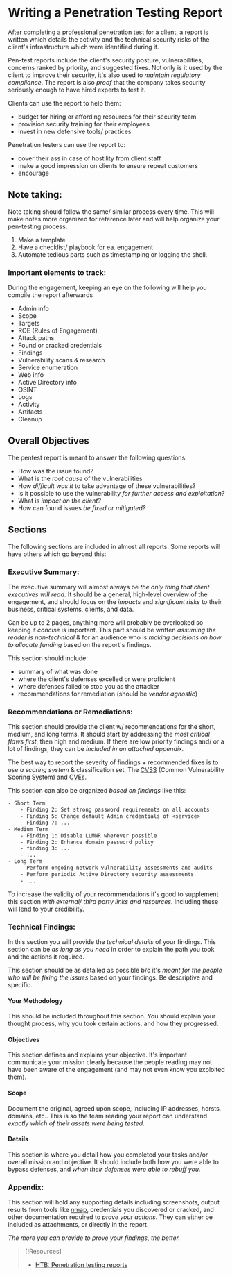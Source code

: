
# Writing a Penetration Testing Report
After completing a professional penetration test for a client, a report is written which details the activity and the technical security risks of the client's infrastructure which were identified during it.

Pen-test reports include the client's security posture, vulnerabilities, concerns ranked by priority, and suggested fixes. Not only is it used by the client to improve their security, it's also used to *maintain regulatory compliance*. The report is also *proof* that the company takes security seriously enough to have hired experts to test it.

Clients can use the report to help them:
- budget for hiring or affording resources for their security team
- provision security training for their employees
- invest in new defensive tools/ practices

Penetration testers can use the report to:
- cover their ass in case of hostility from client staff
- make a good impression on clients to ensure repeat customers
- encourage 
## Note taking:
Note taking should follow the same/ similar process every time. This will make notes more organized for reference later and will help organize your pen-testing process.
1. Make a template
2. Have a checklist/ playbook for ea. engagement
3. Automate tedious parts such as timestamping or logging the shell. 
### Important elements to track:
During the engagement, keeping an eye on the following will help you compile the report afterwards
- Admin info
- Scope
- Targets
- ROE (Rules of Engagement)
- Attack paths
- Found or cracked credentials
- Findings
- Vulnerability scans & research
- Service enumeration
- Web info
- Active Directory info
- OSINT
- Logs
- Activity
- Artifacts
- Cleanup
## Overall Objectives
The pentest report is meant to answer the following questions:
- How was the issue found?
- What is the *root cause* of the vulnerabilities
- How *difficult was it* to take advantage of these vulnerabilities?
- Is it possible to use the vulnerability *for further access and exploitation?*
- What is *impact on the client?*
- How can found issues *be fixed or mitigated?*
## Sections
The following sections are included in almost all reports. Some reports will have others which go beyond this:
### Executive Summary:
The executive summary will almost always be *the only thing that client executives will read*. It should be a general, high-level overview of the engagement, and should focus on the *impacts* and *significant risks* to their business, critical systems, clients, and data.

Can be up to 2 pages, anything more will probably be overlooked so keeping it *concise* is important. This part should be written *assuming the reader is non-technical* & for an audience who is *making decisions on how to allocate funding* based on the report's findings.

This section should include:
- summary of what was done
- where the client's defenses excelled or were proficient
- where defenses failed to stop you as the attacker
- recommendations for remediation (should be *vendor agnostic*)
### Recommendations or Remediations:
This section should provide the client w/ recommendations for the short, medium, and long terms. It should start by addressing the *most critical flaws first*, then high and medium. If there are low priority findings and/ or a lot of findings, they can be *included in an attached appendix.*

The best way to report the severity of findings + recommended fixes is to *use a scoring system* & classification set. The [CVSS](cybersecurity/resources/CVSS.md) (Common Vulnerability Scoring System) and [CVEs](cybersecurity/resources/CVEs.md).

This section can also be organized *based on findings* like this:
```txt
- Short Term
	- Finding 2: Set strong password requirements on all accounts
	- Finding 5: Change default Admin credentials of <service>
	- Finding 7: ...
- Medium Term
	- Finding 1: Disable LLMNR wherever possible
	- Finding 2: Enhance domain password policy
	- finding 3: ...
	- ...
- Long Term
	- Perform ongoing network vulnerability assessments and audits
	- Perform periodic Active Directory security assessments
	- ...
```

To increase the validity of your recommendations it's good to supplement this section *with external/ third party links and resources*. Including these will lend to your credibility.
### Technical Findings:
In this section you will provide the *technical details* of your findings. This section can be *as long as you need* in order to explain the path you took  and the actions it required.

This section should be as detailed as possible b/c it's *meant for the people who will be fixing the issues* based on your findings. Be descriptive and specific.
#### Your Methodology
This should be included throughout this section. You should explain your thought process, why you took certain actions, and how they progressed.
#### Objectives
This section defines and explains your objective. It's important communicate your mission clearly because the people reading may not have been aware of the engagement (and may not even know you exploited them).
#### Scope
Document the original, agreed upon scope, including IP addresses, horsts, domains, etc.. This is so the team reading your report can understand *exactly which of their assets were being tested*.
#### Details
This section is where you detail how you completed your tasks and/or overall mission and objective. It should include both how you were able to bypass defenses, and *when their defenses were able to rebuff you.*
### Appendix:
This section will hold any supporting details including screenshots, output results from tools like [nmap](../../CLI-tools/linux/remote/nmap.md), credentials you discovered or cracked, and other documentation required to *prove your actions*. They can either be included as attachments, or directly in the report.

*The more you can provide to prove your findings, the better.*

> [!Resources]
> - [HTB: Penetration testing reports](https://www.hackthebox.com/blog/penetration-testing-reports-template-and-guide)
